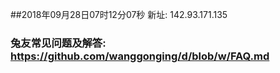 ##2018年09月28日07时12分07秒 新址: 142.93.171.135
### 兔友常见问题及解答: https://github.com/wanggonging/d/blob/w/FAQ.md
